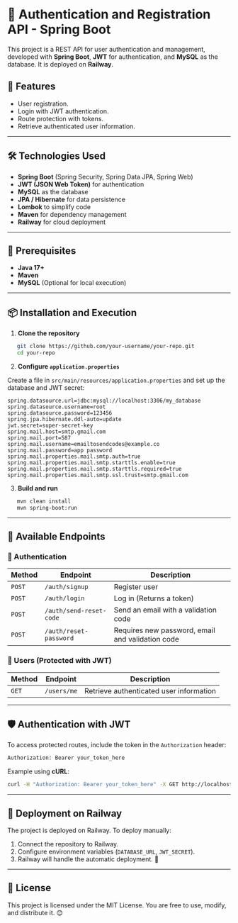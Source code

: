 # 🔐 Authentication and Registration API - Spring Boot

This project is a REST API for user authentication and management, developed with **Spring Boot**, **JWT** for authentication, and **MySQL** as the database. It is deployed on **Railway**.

## 🚀 Features

- User registration.
- Login with JWT authentication.
- Route protection with tokens.
- Retrieve authenticated user information.

---

## 🛠 Technologies Used

- **Spring Boot** (Spring Security, Spring Data JPA, Spring Web)
- **JWT (JSON Web Token)** for authentication
- **MySQL** as the database
- **JPA / Hibernate** for data persistence
- **Lombok** to simplify code
- **Maven** for dependency management
- **Railway** for cloud deployment

---

## 📌 Prerequisites

- **Java 17+**
- **Maven**
- **MySQL** (Optional for local execution)

---

## 📦 Installation and Execution

1. **Clone the repository**
```sh
   git clone https://github.com/your-username/your-repo.git
   cd your-repo
```

2. **Configure `application.properties`**
   
Create a file in `src/main/resources/application.properties` and set up the database and JWT secret:
```properties
spring.datasource.url=jdbc:mysql://localhost:3306/my_database
spring.datasource.username=root
spring.datasource.password=123456
spring.jpa.hibernate.ddl-auto=update
jwt.secret=super-secret-key
spring.mail.host=smtp.gmail.com
spring.mail.port=587
spring.mail.username=emailtosendcodes@example.co
spring.mail.password=app password
spring.mail.properties.mail.smtp.auth=true
spring.mail.properties.mail.smtp.starttls.enable=true
spring.mail.properties.mail.smtp.starttls.required=true
spring.mail.properties.mail.smtp.ssl.trust=smtp.gmail.com
```

3. **Build and run**
```sh
   mvn clean install
   mvn spring-boot:run
```

---

## 🔑 Available Endpoints

### 📌 Authentication
| Method | Endpoint         | Description |
|--------|-----------------|-------------|
| `POST`  | `/auth/signup` | Register user |
| `POST`  | `/auth/login`    | Log in (Returns a token) |
| `POST`  | `/auth/send-reset-code` | Send an email with a validation code |
| `POST`  | `/auth/reset-password`    | Requires new password, email and validation code |


### 📌 Users (Protected with JWT)
| Method | Endpoint         | Description |
|--------|-----------------|-------------|
| `GET`   | `/users/me`  | Retrieve authenticated user information |

---

## 🛡 Authentication with JWT

To access protected routes, include the token in the `Authorization` header:
```sh
Authorization: Bearer your_token_here
```

Example using **cURL**:
```sh
curl -H "Authorization: Bearer your_token_here" -X GET http://localhost:8080/users/me
```

---

## 🚀 Deployment on Railway

The project is deployed on Railway. To deploy manually:
1. Connect the repository to Railway.
2. Configure environment variables (`DATABASE_URL`, `JWT_SECRET`).
3. Railway will handle the automatic deployment. 🚀

---

## 📝 License

This project is licensed under the MIT License. You are free to use, modify, and distribute it. 😊

